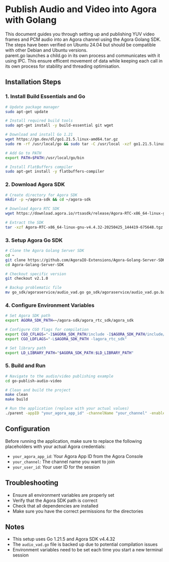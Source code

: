 # Publish Audio and Video into Agora with Golang

This document guides you through setting up and publishing YUV video frames and PCM audio into an Agora channel using the Agora Golang SDK.    
The steps have been verified on Ubuntu 24.04 but should be compatible with other Debian and Ubuntu versions.    
parent.go launches a child.go in its own process and communicates with it using IPC. This ensure efficent movement of data while keeping each call in its own process for stability and threading optimisation.    

## Installation Steps

### 1. Install Build Essentials and Go

```bash
# Update package manager
sudo apt-get update

# Install required build tools
sudo apt-get install -y build-essential git wget

# Download and install Go 1.21
wget https://go.dev/dl/go1.21.5.linux-amd64.tar.gz
sudo rm -rf /usr/local/go && sudo tar -C /usr/local -xzf go1.21.5.linux-amd64.tar.gz

# Add Go to PATH
export PATH=$PATH:/usr/local/go/bin

# Install FlatBuffers compiler
sudo apt-get install -y flatbuffers-compiler
```

### 2. Download Agora SDK

```bash
# Create directory for Agora SDK
mkdir -p ~/agora-sdk && cd ~/agora-sdk

# Download Agora RTC SDK
wget https://download.agora.io/rtsasdk/release/Agora-RTC-x86_64-linux-gnu-v4.4.32-20250425_144419-675648.tgz

# Extract the SDK
tar -xzf Agora-RTC-x86_64-linux-gnu-v4.4.32-20250425_144419-675648.tgz
```

### 3. Setup Agora Go SDK

```bash
# Clone the Agora Golang Server SDK
cd ~
git clone https://github.com/AgoraIO-Extensions/Agora-Golang-Server-SDK.git
cd Agora-Golang-Server-SDK

# Checkout specific version
git checkout v2.1.0

# Backup problematic file
mv go_sdk/agoraservice/audio_vad.go go_sdk/agoraservice/audio_vad.go.bak
```

### 4. Configure Environment Variables

```bash
# Set Agora SDK path
export AGORA_SDK_PATH=~/agora-sdk/agora_rtc_sdk/agora_sdk

# Configure CGO flags for compilation
export CGO_CFLAGS="-I$AGORA_SDK_PATH/include -I$AGORA_SDK_PATH/include/c -I$AGORA_SDK_PATH/include/c/base -I$AGORA_SDK_PATH/include/c/api2 -I$AGORA_SDK_PATH/include/api/cpp -I$AGORA_SDK_PATH/include/c/rte/rte_base/c"
export CGO_LDFLAGS="-L$AGORA_SDK_PATH -lagora_rtc_sdk"

# Set library path
export LD_LIBRARY_PATH="$AGORA_SDK_PATH:$LD_LIBRARY_PATH"
```

### 5. Build and Run

```bash
# Navigate to the audio/video publishing example
cd go-publish-audio-video

# Clean and build the project
make clean
make build

# Run the application (replace with your actual values)
./parent -appID "your_agora_app_id" -channelName "your_channel" -enableStringUID=false -userID "your_user_id"
```

## Configuration

Before running the application, make sure to replace the following placeholders with your actual Agora credentials:

- `your_agora_app_id`: Your Agora App ID from the Agora Console
- `your_channel`: The channel name you want to join
- `your_user_id`: Your user ID for the session

## Troubleshooting

- Ensure all environment variables are properly set
- Verify that the Agora SDK path is correct
- Check that all dependencies are installed
- Make sure you have the correct permissions for the directories

## Notes

- This setup uses Go 1.21.5 and Agora SDK v4.4.32
- The `audio_vad.go` file is backed up due to potential compilation issues
- Environment variables need to be set each time you start a new terminal session
